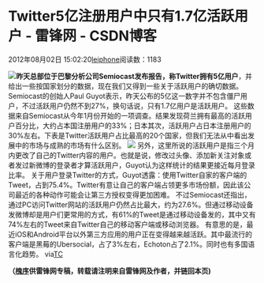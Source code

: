 
# Twitter5亿注册用户中只有1.7亿活跃用户 - 雷锋网 - CSDN博客


2012年08月02日 15:02:20[leiphone](https://me.csdn.net/leiphone)阅读数：1183


![](http://www.leiphone.com/wp-content/uploads/2012/08/Twitter.jpg)**昨天总部位于巴黎分析公司Semiocast发布报告，称Twitter拥有5亿用户**，并给出一些按国家划分的数据，现在我们又得到一些关于活跃用户的确切数据。Semiocast的创始人Paul
 Guyot表示，昨天公布的5亿这一数字并不包含僵尸用户，不过活跃用户仍然不到27%，换句话说，只有1.7亿用户是活跃用户。
这些数据来自Semiocast从今年1月份开始的一项调查。结果发现荷兰拥有最高的活跃用户百分比，大约占本国注册用户的33%；日本其次，活跃用户占日本注册用户的30%左右。下表是Twitter活跃用户占比最高的20个国家，但我们无法从中看出发展中的市场与成熟的市场有什么区别。
![](http://www.leiphone.com/wp-content/uploads/2012/08/screen-shot-2012-07-31-at-13-06-06.png)
另外，这里所说的活跃用户是指三个月内更改了自己的Twitter内容的用户。也就是说，修改过头像、添加新关注对象或者发过新微博的登录者才算活跃用户，Guyot认为这样统计的结果更接近每月登录比率。
关于用户登录Twitter的方式，Guyot透露：使用Twitter自家的客户端的Tweet，占到75.4%。Twitter有意让自己的客户端占领更多市场份额，因此该公司最近的各种动作可能会让第三方授权变得更加困难。
不过Semiocast还指出，通过PC访问Twitter网站的活跃用户仍然占比最大，约为27.6%。但通过移动设备发微博却是用户们更常用的方式，有61%的Tweet是通过移动设备发的，其中又有74%左右的Tweet来自Twitter自己的移动客户端或移动浏览器。
有意思的是，最近iOS和Android平台以外第三方应用的用户正在变得越来越活跃。其中最流行的客户端是黑莓的Ubersocial，占了3%左右，Echoton占了2.1%。同时也有多国语言化趋势。
via[TC](http://techcrunch.com/2012/07/31/twitter-may-have-500m-users-but-only-170m-are-active-75-on-twitters-own-clients/)

**（****[槐序](http://www.leiphone.com/author/%E9%BB%84%E4%BF%8A)****供****雷锋网****专稿，转载请注明来自雷锋网及作者，并链回本页)**

